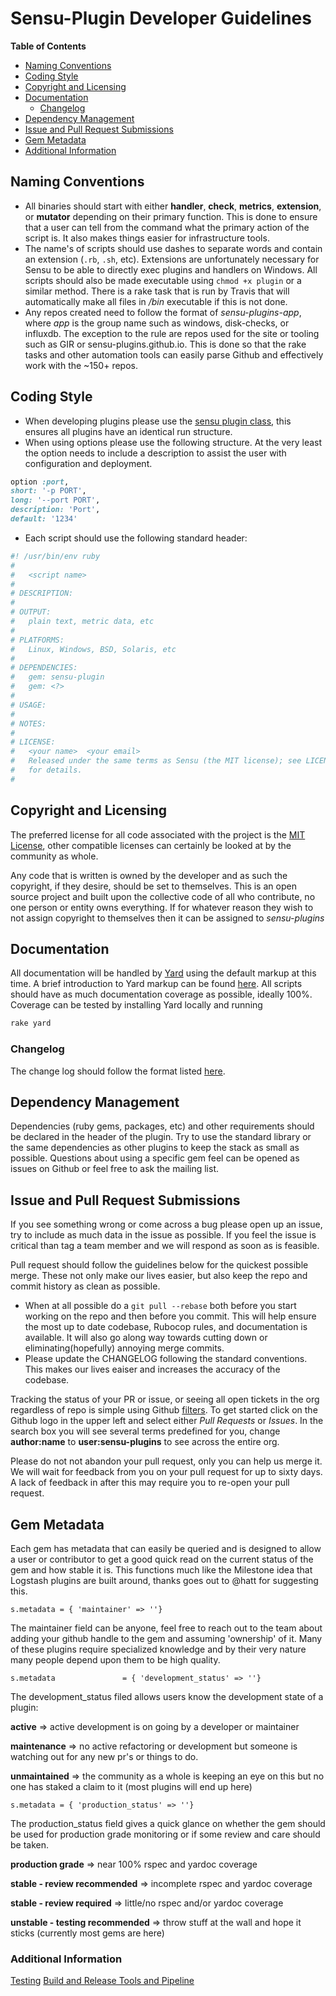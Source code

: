 # Sensu-Plugin Developer Guidelines

**Table of Contents**

- [Naming Conventions](#naming-conventions)
- [Coding Style](#coding-style)
- [Copyright and Licensing](#copyright-and-licensing)
- [Documentation](#documentation)
	- [Changelog](#changelog)
- [Dependency Management](#dependency-management)
- [Issue and Pull Request Submissions](#issue-and-pull-request-submissions)
- [Gem Metadata](#gem-metadata)
- [Additional Information](#additional-information)

## Naming Conventions
- All binaries should start with either **handler**, **check**, **metrics**, **extension**, or **mutator** depending on their primary function.  This is done to ensure that a user can tell from the command what the primary action of the script is.  It also makes things easier for infrastructure tools.
- The name's of scripts should use dashes to separate words and contain an extension (`.rb`, `.sh`, etc).  Extensions are unfortunately necessary for Sensu to be able to directly exec plugins and handlers on Windows.  All scripts should also be made executable using `chmod +x plugin` or a similar method.  There is a rake task that is run by Travis that will automatically make all files in _/bin_ executable if this is not done.
- Any repos created need to follow the format of _sensu-plugins-app_, where _app_ is the group name such as windows, disk-checks, or influxdb.  The exception to the rule are repos used for the site or tooling such as GIR or sensu-plugins.github.io.  This is done so that the rake tasks and other automation tools can easily parse Github and effectively work with the ~150+ repos.

## Coding Style
- When developing plugins please use the [sensu plugin class][1], this ensures all plugins have an identical run structure.
- When using options please use the following structure.  At the very least the option needs to include a description to assist the user with configuration and deployment.

```ruby
option :port,
short: '-p PORT',
long: '--port PORT',
description: 'Port',
default: '1234'
```

- Each script should use the following standard header:

```ruby
#! /usr/bin/env ruby
#
#   <script name>
#
# DESCRIPTION:
#
# OUTPUT:
#   plain text, metric data, etc
#
# PLATFORMS:
#   Linux, Windows, BSD, Solaris, etc
#
# DEPENDENCIES:
#   gem: sensu-plugin
#   gem: <?>
#
# USAGE:
#
# NOTES:
#
# LICENSE:
#   <your name>  <your email>
#   Released under the same terms as Sensu (the MIT license); see LICENSE
#   for details.
#
```

## Copyright and Licensing
The preferred license for all code associated with the project is the [MIT License][15], other compatible licenses can certainly be looked at by the community as whole.

Any code that is written is owned by the developer and as such the copyright, if they desire, should be set to themselves.  This is an open source project and built upon the collective code of all who contribute, no one person or entity owns everything.  If for whatever reason they wish to not assign copyright to themselves then it can be assigned to _sensu-plugins_

## Documentation
All documentation will be handled by [Yard][2] using the default markup at this time. A brief introduction to Yard markup can be found [here][3]. All scripts should have as much documentation coverage as possible, ideally 100%.  Coverage can be tested by installing Yard locally and running

```bash
rake yard
```

### Changelog
The change log should follow the format listed [here](http://keepachangelog.com/).

## Dependency Management
Dependencies (ruby gems, packages, etc) and other requirements should be declared in the header of the plugin.  Try to use the standard library or the same dependencies as other plugins to keep the stack as small as possible.  Questions about using a specific gem feel can be opened as issues on Github or feel free to ask the mailing list.

## Issue and Pull Request Submissions
If you see something wrong or come across a bug please open up an issue, try to include as much data in the issue as possible.  If you feel the issue is critical than tag a team member and we will respond as soon as is feasible.

Pull request should follow the guidelines below for the quickest possible merge.  These not only make our lives easier, but also keep the repo and commit history as clean as possible.
- When at all possible do a  `git pull --rebase` both before you start working on the repo and then before you commit.  This will help ensure the most up to date codebase, Rubocop rules, and documentation is available.  It will also go along way towards cutting down or eliminating(hopefully) annoying merge commits.
- Please update the CHANGELOG following the standard conventions.  This makes our lives eaiser and increases the accuracy of the codebase.

Tracking the status of your PR or issue, or seeing all open tickets in the org regardless of repo is simple using Github [filters][16].  To get started click on the Github logo in the upper left and select either _Pull Requests_ or _Issues_.  In the search box you will see several terms predefined for you, change **author:name** to **user:sensu-plugins** to see across the entire org.

Please do not not abandon your pull request, only you can help us merge it. We will wait for feedback from you on your pull request for up to sixty days. A lack of feedback in after this may require you to re-open your pull request.  

## Gem Metadata
Each gem has metadata that can easily be queried and is designed to allow a user or contributor to get a good quick read on the current status of the gem and how stable it is.  This functions much like the Milestone idea that Logstash plugins are built around, thanks goes out to @hatt for suggesting this.  

`s.metadata = { 'maintainer' => ''}`

The maintainer field can be anyone, feel free to reach out to the team about adding your github handle to the gem and assuming 'ownership' of it.  Many of these plugins require specialized knowledge and by their very nature many people depend upon them to be high quality.

`s.metadata               = { 'development_status' => ''}`

The development_status filed allows users know the development state of a plugin:

**active** => active development is on going by a developer or maintainer

**maintenance** => no active refactoring or development but someone is watching out for any new pr's or things to do.

**unmaintained** => the community as a whole is keeping an eye on this but no one has staked a claim to it (most plugins will end up here)

`s.metadata = { 'production_status' => ''}`

The production_status field gives a quick glance on whether the gem should be used for production grade monitoring or if some review and care should be taken.

**production grade** => near 100% rspec and yardoc coverage

**stable - review recommended** => incomplete rspec and yardoc coverage

**stable - review required** => little/no rspec and/or yardoc coverage

**unstable - testing recommended** => throw stuff at the wall and hope it sticks (currently most gems are here)

### Additional Information
[Testing](../infra/testing.md) [Build and Release Tools and Pipeline](../infra/b_and_r.md)

[1]: https://github.com/sensu/sensu-plugin
[2]: http://yardoc.org/
[3]: http://www.rubydoc.info/gems/yard/file/docs/GettingStarted.md
[4]: https://github.com/sensu-plugins/GIR/blob/master/files/templates/gem/Vagrantfile.erb
[5]: https://www.vagrantup.com/
[6]: https://github.com/sensu-plugins/GIR/blob/master/files/templates/gem/rubocop.yml.erb
[7]: https://github.com/sensu-plugins/GIR/blob/master/files/templates/gem/travis.yml.erb
[8]: https://github.com/sensu-plugins/GIR/blob/master/files/templates/gem/Rakefile.erb
[9]: https://github.com/sensu/sensu-plugin-spec
[10]: https://github.com/orgs/sensu-plugins/people
[11]: http://sensu-plugins.github.io/development/gir
[12]: https://waffle.io/sensu-plugins/sensu-plugins.github.io
[13]: https://github.com/sensu-plugins/documentation
[14]: https://github.com/sensu-plugins/documentation/blob/master/tools/gir_v2.md
[15]: http://opensource.org/licenses/MIT
[16]: https://help.github.com/articles/searching-issues/
[17]: https://codeship.com/
[18]: https://travis-ci.org/
